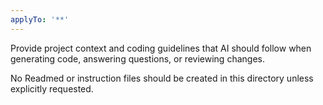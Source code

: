 ```yaml
---
applyTo: '**'
---
```

Provide project context and coding guidelines that AI should follow when generating code, answering questions, or reviewing changes.

No Readmed or instruction files should be created in this directory unless explicitly requested.